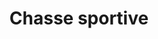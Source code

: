 ---
title: Chasse sportive
longTitle: 'Chasse sportive'
tags:
- gccommon
french:
- "[[Hunting Sport]]"
---